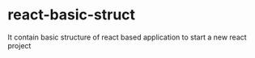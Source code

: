 # react-basic-struct
It contain basic structure of react based application to start a new react project
